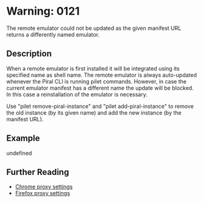 # Warning: 0121

The remote emulator could not be updated as the given manifest URL returns a differently named emulator.

## Description

When a remote emulator is first installed it will be integrated using its specified name as shell name.
The remote emulator is always auto-updated whenever the Piral CLI is running pilet commands. However,
in case the current emulator manifest has a different name the update will be blocked. In this case a
reinstallation of the emulator is necessary.

Use "pilet remove-piral-instance" and "pilet add-piral-instance" to remove the old instance (by its given
name) and add the new instance (by the manifest URL).

## Example

undefined

## Further Reading

 - [Chrome proxy settings](https://oxylabs.io/resources/integrations/chrome)
- [Firefox proxy settings](https://support.mozilla.org/en-US/kb/connection-settings-firefox)
